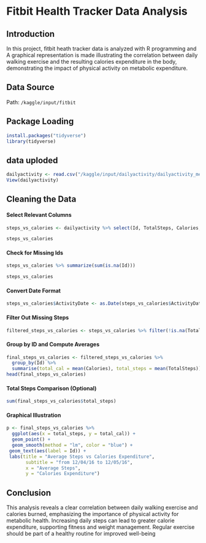 # Fitbit Health Tracker Data Analysis

## Introduction
In this project, fitbit heath tracker data is analyzed with R programming and A graphical representation is made illustrating the correlation between daily walking exercise and the resulting calories expenditure in the body, demonstrating the impact of physical activity on metabolic expenditure.

## Data Source
Path: `/kaggle/input/fitbit`

## Package Loading
```r
install.packages("tidyverse")
library(tidyverse)
```

## data uploded
```r
dailyactivity <- read.csv("/kaggle/input/dailyactivity/dailyactivity_merged _original.csv")
View(dailyactivity)
```

## Cleaning the Data
#### Select Relevant Columns
```r
steps_vs_calories <- dailyactivity %>% select(Id, TotalSteps, Calories, ActivityDate)

steps_vs_calories
```

#### Check for Missing Ids
```r
steps_vs_calories %>% summarize(sum(is.na(Id)))

steps_vs_calories
```

#### Convert Date Format
```r
steps_vs_calories$ActivityDate <- as.Date(steps_vs_calories$ActivityDate, format = "%Y-%m-%d")
```

#### Filter Out Missing Steps
```r
filtered_steps_vs_calories <- steps_vs_calories %>% filter(!is.na(TotalSteps))
```

#### Group by ID and Compute Averages
```r
final_steps_vs_calories <- filtered_steps_vs_calories %>% 
  group_by(Id) %>% 
  summarise(total_cal = mean(Calories), total_steps = mean(TotalSteps)) 
head(final_steps_vs_calories)
```

#### Total Steps Comparison (Optional)
```r
sum(final_steps_vs_calories$total_steps)
```

#### Graphical Illustration
```r
p <- final_steps_vs_calories %>% 
  ggplot(aes(x = total_steps, y = total_cal)) +
  geom_point() +
  geom_smooth(method = "lm", color = "blue") +
 geom_text(aes(label = Id)) +
 labs(title = "Average Steps vs Calories Expenditure", 
       subtitle = "from 12/04/16 to 12/05/16", 
       x = "Average Steps", 
       y = "Calories Expenditure")
```

## Conclusion
This analysis reveals a clear correlation between daily walking exercise and calories burned, emphasizing the importance of physical activity for metabolic health. Increasing daily steps can lead to greater calorie expenditure, supporting fitness and weight management. Regular exercise should be part of a healthy routine for improved well-being




